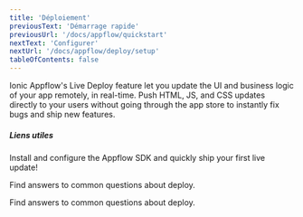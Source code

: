 ```yaml
---
title: 'Déploiement'
previousText: 'Démarrage rapide'
previousUrl: '/docs/appflow/quickstart'
nextText: 'Configurer'
nextUrl: '/docs/appflow/deploy/setup'
tableOfContents: false
---
```


Ionic Appflow's Live Deploy feature let you update the UI and business logic of your app remotely, in real-time. Push HTML, JS, and CSS updates directly to your users without going through the app store to instantly fix bugs and ship new features.

##### Liens utiles

<docs-cards> <docs-card header="Deploy a Live Update" href="/docs/appflow/quickstart/deploy" icon="/docs/assets/icons/guide-quickstart-icon.png"> 

Install and configure the Appflow SDK and quickly ship your first live update!</docs-card>

<docs-card header="Deploy Builds FAQ" href="https://ionic.zendesk.com/hc/en-us/categories/360000410474-Deploy-Builds-Git-" icon="/docs/assets/icons/guide-faq-icon.png"> 

Find answers to common questions about deploy.</docs-card>

<docs-card header="Deploy FAQ" href="https://ionic.zendesk.com/hc/en-us/categories/360000409113-Deploy" icon="/docs/assets/icons/guide-faq-icon.png"> 

Find answers to common questions about deploy.</docs-card> </docs-cards>